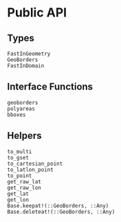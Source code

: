 # Public API

## Types
```@docs
FastInGeometry
GeoBorders
FastInDomain
```

## Interface Functions
```@docs
geoborders
polyareas
bboxes
```

## Helpers
```@docs
to_multi
to_gset
to_cartesian_point
to_latlon_point
to_point
get_raw_lat
get_raw_lon
get_lat
get_lon
Base.keepat!(::GeoBorders, ::Any)
Base.deleteat!(::GeoBorders, ::Any)
```